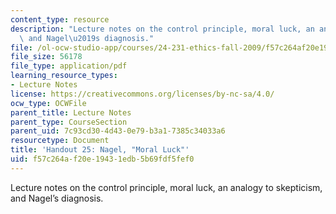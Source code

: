 ```yaml
---
content_type: resource
description: "Lecture notes on the control principle, moral luck, an analogy to skepticism,\
  \ and Nagel\u2019s diagnosis."
file: /ol-ocw-studio-app/courses/24-231-ethics-fall-2009/f57c264af20e19431edb5b69fdf5fef0_MIT24_231F09_lec26.pdf
file_size: 56178
file_type: application/pdf
learning_resource_types:
- Lecture Notes
license: https://creativecommons.org/licenses/by-nc-sa/4.0/
ocw_type: OCWFile
parent_title: Lecture Notes
parent_type: CourseSection
parent_uid: 7c93cd30-4d43-0e79-b3a1-7385c34033a6
resourcetype: Document
title: 'Handout 25: Nagel, "Moral Luck"'
uid: f57c264a-f20e-1943-1edb-5b69fdf5fef0
---
```

Lecture notes on the control principle, moral luck, an analogy to skepticism, and Nagel’s diagnosis.